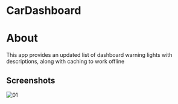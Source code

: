 # CarDashboard

# About
This app provides an updated list of dashboard warning lights with descriptions, along with caching to work offline

## Screenshots

![01](https://github.com/user-attachments/assets/929c4d45-7222-470f-a792-65fc94424c25)




